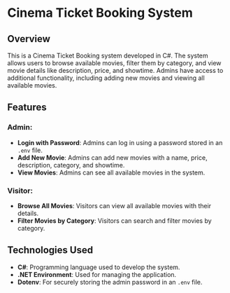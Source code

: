 # Cinema Ticket Booking System

## Overview

This is a Cinema Ticket Booking system developed in C#. The system allows users to browse available movies, filter them by category, and view movie details like description, price, and showtime. Admins have access to additional functionality, including adding new movies and viewing all available movies.

## Features

### Admin:
- **Login with Password**: Admins can log in using a password stored in an `.env` file.
- **Add New Movie**: Admins can add new movies with a name, price, description, category, and showtime.
- **View Movies**: Admins can see all available movies in the system.

### Visitor:
- **Browse All Movies**: Visitors can view all available movies with their details.
- **Filter Movies by Category**: Visitors can search and filter movies by category.

## Technologies Used

- **C#**: Programming language used to develop the system.
- **.NET Environment**: Used for managing the application.
- **Dotenv**: For securely storing the admin password in an `.env` file.